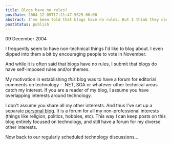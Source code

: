 ```yaml
---
title: Blogs have no rules?
postDate: 2004-12-09T17:21:47.5625-06:00
abstract: I've been told that blogs have no rules. But I think they can have self-imposed rules, so here goes...
postStatus: publish
---
```

09 December 2004

I frequently seem to have non-technical things I'd like to blog about. I even dipped into them a bit by encouraging people to vote in November.

And while it is often said that blogs have no rules, I submit that blogs do have self-imposed rules and/or themes.

My motivation in establishing *this* blog was to have a forum for editorial comments on technology - .NET, SOA or whatever other technical areas catch my interest. If you are a reader of my blog, I assume you have overlapping interests around technology.

I don't assume you share all my other interests. And thus I've set up a separate [personal blog](http://www.illiante.com). It is a forum for all my non-professional interests (things like religion, politics, hobbies, etc). This way I can keep posts on this blog entirely focused on technology, and still have a forum for my diverse other interests.

Now back to our regularly scheduled technology discussions...
